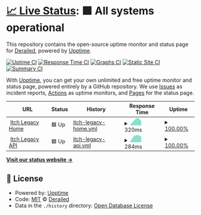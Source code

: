 # [📈 Live Status](https://deckerci.github.io/status-ci): <!--live status--> **🟩 All systems operational**

This repository contains the open-source uptime monitor and status page for [Derailed](https://derailedapp.com), powered by [Upptime](https://github.com/upptime/upptime).

[![Uptime CI](https://github.com/derailedci/status/workflows/Uptime%20CI/badge.svg)](https://github.com/derailedci/status/actions?query=workflow%3A%22Uptime+CI%22)
[![Response Time CI](https://github.com/derailedci/status/workflows/Response%20Time%20CI/badge.svg)](https://github.com/derailedci/status/actions?query=workflow%3A%22Response+Time+CI%22)
[![Graphs CI](https://github.com/derailedci/status/workflows/Graphs%20CI/badge.svg)](https://github.com/derailedci/status/actions?query=workflow%3A%22Graphs+CI%22)
[![Static Site CI](https://github.com/derailedci/status/workflows/Static%20Site%20CI/badge.svg)](https://github.com/derailedci/status/actions?query=workflow%3A%22Static+Site+CI%22)
[![Summary CI](https://github.com/derailedci/status/workflows/Summary%20CI/badge.svg)](https://github.com/derailedci/status/actions?query=workflow%3A%22Summary+CI%22)

With [Upptime](https://upptime.js.org), you can get your own unlimited and free uptime monitor and status page, powered entirely by a GitHub repository. We use [Issues](https://github.com/deckerci/status-ci/issues) as incident reports, [Actions](https://github.com/deckerci/status-ci/actions) as uptime monitors, and [Pages](https://derailedci.github.io/status) for the status page.

<!--start: status pages-->
<!-- This summary is generated by Upptime (https://github.com/upptime/upptime) -->
<!-- Do not edit this manually, your changes will be overwritten -->
<!-- prettier-ignore -->
| URL | Status | History | Response Time | Uptime |
| --- | ------ | ------- | ------------- | ------ |
| <img alt="" src="https://favicons.githubusercontent.com/derailed.one" height="13"> [Itch Legacy Home](https://derailed.one) | 🟩 Up | [itch-legacy-home.yml](https://github.com/itchci/status/commits/HEAD/history/itch-legacy-home.yml) | <details><summary><img alt="Response time graph" src="./graphs/itch-legacy-home/response-time-week.png" height="20"> 320ms</summary><br><a href="https://itchci.github.io/status/history/itch-legacy-home"><img alt="Response time 320" src="https://img.shields.io/endpoint?url=https%3A%2F%2Fraw.githubusercontent.com%2Fitchci%2Fstatus%2FHEAD%2Fapi%2Fitch-legacy-home%2Fresponse-time.json"></a><br><a href="https://itchci.github.io/status/history/itch-legacy-home"><img alt="24-hour response time 320" src="https://img.shields.io/endpoint?url=https%3A%2F%2Fraw.githubusercontent.com%2Fitchci%2Fstatus%2FHEAD%2Fapi%2Fitch-legacy-home%2Fresponse-time-day.json"></a><br><a href="https://itchci.github.io/status/history/itch-legacy-home"><img alt="7-day response time 320" src="https://img.shields.io/endpoint?url=https%3A%2F%2Fraw.githubusercontent.com%2Fitchci%2Fstatus%2FHEAD%2Fapi%2Fitch-legacy-home%2Fresponse-time-week.json"></a><br><a href="https://itchci.github.io/status/history/itch-legacy-home"><img alt="30-day response time 320" src="https://img.shields.io/endpoint?url=https%3A%2F%2Fraw.githubusercontent.com%2Fitchci%2Fstatus%2FHEAD%2Fapi%2Fitch-legacy-home%2Fresponse-time-month.json"></a><br><a href="https://itchci.github.io/status/history/itch-legacy-home"><img alt="1-year response time 320" src="https://img.shields.io/endpoint?url=https%3A%2F%2Fraw.githubusercontent.com%2Fitchci%2Fstatus%2FHEAD%2Fapi%2Fitch-legacy-home%2Fresponse-time-year.json"></a></details> | <details><summary><a href="https://itchci.github.io/status/history/itch-legacy-home">100.00%</a></summary><a href="https://itchci.github.io/status/history/itch-legacy-home"><img alt="All-time uptime 100.00%" src="https://img.shields.io/endpoint?url=https%3A%2F%2Fraw.githubusercontent.com%2Fitchci%2Fstatus%2FHEAD%2Fapi%2Fitch-legacy-home%2Fuptime.json"></a><br><a href="https://itchci.github.io/status/history/itch-legacy-home"><img alt="24-hour uptime 100.00%" src="https://img.shields.io/endpoint?url=https%3A%2F%2Fraw.githubusercontent.com%2Fitchci%2Fstatus%2FHEAD%2Fapi%2Fitch-legacy-home%2Fuptime-day.json"></a><br><a href="https://itchci.github.io/status/history/itch-legacy-home"><img alt="7-day uptime 100.00%" src="https://img.shields.io/endpoint?url=https%3A%2F%2Fraw.githubusercontent.com%2Fitchci%2Fstatus%2FHEAD%2Fapi%2Fitch-legacy-home%2Fuptime-week.json"></a><br><a href="https://itchci.github.io/status/history/itch-legacy-home"><img alt="30-day uptime 100.00%" src="https://img.shields.io/endpoint?url=https%3A%2F%2Fraw.githubusercontent.com%2Fitchci%2Fstatus%2FHEAD%2Fapi%2Fitch-legacy-home%2Fuptime-month.json"></a><br><a href="https://itchci.github.io/status/history/itch-legacy-home"><img alt="1-year uptime 100.00%" src="https://img.shields.io/endpoint?url=https%3A%2F%2Fraw.githubusercontent.com%2Fitchci%2Fstatus%2FHEAD%2Fapi%2Fitch-legacy-home%2Fuptime-year.json"></a></details>
| <img alt="" src="https://favicons.githubusercontent.com/derailed.one" height="13"> [Itch Legacy API](https://derailed.one/api) | 🟩 Up | [itch-legacy-api.yml](https://github.com/itchci/status/commits/HEAD/history/itch-legacy-api.yml) | <details><summary><img alt="Response time graph" src="./graphs/itch-legacy-api/response-time-week.png" height="20"> 284ms</summary><br><a href="https://itchci.github.io/status/history/itch-legacy-api"><img alt="Response time 284" src="https://img.shields.io/endpoint?url=https%3A%2F%2Fraw.githubusercontent.com%2Fitchci%2Fstatus%2FHEAD%2Fapi%2Fitch-legacy-api%2Fresponse-time.json"></a><br><a href="https://itchci.github.io/status/history/itch-legacy-api"><img alt="24-hour response time 284" src="https://img.shields.io/endpoint?url=https%3A%2F%2Fraw.githubusercontent.com%2Fitchci%2Fstatus%2FHEAD%2Fapi%2Fitch-legacy-api%2Fresponse-time-day.json"></a><br><a href="https://itchci.github.io/status/history/itch-legacy-api"><img alt="7-day response time 284" src="https://img.shields.io/endpoint?url=https%3A%2F%2Fraw.githubusercontent.com%2Fitchci%2Fstatus%2FHEAD%2Fapi%2Fitch-legacy-api%2Fresponse-time-week.json"></a><br><a href="https://itchci.github.io/status/history/itch-legacy-api"><img alt="30-day response time 284" src="https://img.shields.io/endpoint?url=https%3A%2F%2Fraw.githubusercontent.com%2Fitchci%2Fstatus%2FHEAD%2Fapi%2Fitch-legacy-api%2Fresponse-time-month.json"></a><br><a href="https://itchci.github.io/status/history/itch-legacy-api"><img alt="1-year response time 284" src="https://img.shields.io/endpoint?url=https%3A%2F%2Fraw.githubusercontent.com%2Fitchci%2Fstatus%2FHEAD%2Fapi%2Fitch-legacy-api%2Fresponse-time-year.json"></a></details> | <details><summary><a href="https://itchci.github.io/status/history/itch-legacy-api">100.00%</a></summary><a href="https://itchci.github.io/status/history/itch-legacy-api"><img alt="All-time uptime 100.00%" src="https://img.shields.io/endpoint?url=https%3A%2F%2Fraw.githubusercontent.com%2Fitchci%2Fstatus%2FHEAD%2Fapi%2Fitch-legacy-api%2Fuptime.json"></a><br><a href="https://itchci.github.io/status/history/itch-legacy-api"><img alt="24-hour uptime 100.00%" src="https://img.shields.io/endpoint?url=https%3A%2F%2Fraw.githubusercontent.com%2Fitchci%2Fstatus%2FHEAD%2Fapi%2Fitch-legacy-api%2Fuptime-day.json"></a><br><a href="https://itchci.github.io/status/history/itch-legacy-api"><img alt="7-day uptime 100.00%" src="https://img.shields.io/endpoint?url=https%3A%2F%2Fraw.githubusercontent.com%2Fitchci%2Fstatus%2FHEAD%2Fapi%2Fitch-legacy-api%2Fuptime-week.json"></a><br><a href="https://itchci.github.io/status/history/itch-legacy-api"><img alt="30-day uptime 100.00%" src="https://img.shields.io/endpoint?url=https%3A%2F%2Fraw.githubusercontent.com%2Fitchci%2Fstatus%2FHEAD%2Fapi%2Fitch-legacy-api%2Fuptime-month.json"></a><br><a href="https://itchci.github.io/status/history/itch-legacy-api"><img alt="1-year uptime 100.00%" src="https://img.shields.io/endpoint?url=https%3A%2F%2Fraw.githubusercontent.com%2Fitchci%2Fstatus%2FHEAD%2Fapi%2Fitch-legacy-api%2Fuptime-year.json"></a></details>

<!--end: status pages-->

[**Visit our status website →**](https://derailedci.github.io/status)

## 📄 License

- Powered by: [Upptime](https://github.com/upptime/upptime)
- Code: [MIT](./LICENSE) © [Derailed](https://derailedapp.com)
- Data in the `./history` directory: [Open Database License](https://opendatacommons.org/licenses/odbl/1-0/)
